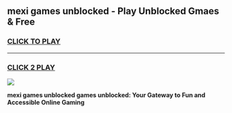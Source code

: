 
## mexi games unblocked - Play Unblocked Gmaes & Free
<h3>
<a href="https://premium.freeplayer.one?title=mexi_games_unblocked&ref=19F">CLICK TO PLAY</a></h3>
<hr>

<h3>
<a href="https://premium.freeplayer.one?title=mexi_games_unblocked&ref=19F">CLICK 2 PLAY</a>
  
</h3>

<a href="https://premium.freeplayer.one?title=mexi_games_unblocked&ref=19F/"><img src="https://clearcache.store/games.png"></a>


**mexi games unblocked games unblocked: Your Gateway to Fun and Accessible Online Gaming**
